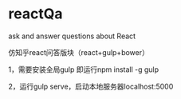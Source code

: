 # reactQa
ask and answer questions about React

仿知乎react问答版块（react+gulp+bower）

1，需要安装全局gulp 即运行npm install -g gulp

2，运行gulp serve，启动本地服务器localhost:5000
